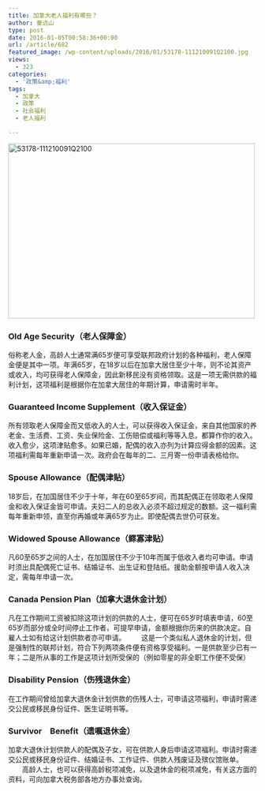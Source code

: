 ```yaml
---
title: 加拿大老人福利有哪些？
author: 童远山
type: post
date: 2016-01-05T00:58:36+00:00
url: /article/682
featured_image: /wp-content/uploads/2016/01/53178-111210091Q2100.jpg
views:
  - 323
categories:
  - '政策&amp;福利'
tags:
  - 加拿大
  - 政策
  - 社会福利
  - 老人福利

---
```

<img decoding="async" loading="lazy" class="aligncenter wp-image-683" src="http://52sask.com/wp-content/uploads/2016/01/53178-111210091Q2100.jpg" alt="53178-111210091Q2100" width="500" height="355" />

### Old Age Security（老人保障金）

俗称老人金，高龄人士通常满65岁便可享受联邦政府计划的各种福利，老人保障金便是其中一项。年满65岁，在18岁以后在加拿大居住至少十年，则不论其资产或收入，均可获得老人保障金，因此新移民没有资格领取。这是一项无需供款的福利计划，这项福利是根据你在加拿大居住的年期计算，申请需时半年。

### Guaranteed Income Supplement（收入保证金）

所有领取老人保障金而又低收入的人士，可以获得收入保证金，来自其他国家的养老金、生活费、工资、失业保险金、工伤赔偿或福利等等入息，都算作你的收入。收入愈少，这项津贴愈多。如果已婚，配偶的收入亦列为计算应得金额的因素。这项福利需每年重新申请一次。政府会在每年的二、三月寄一份申请表格给你。

### Spouse Allowance（配偶津贴）

18岁后，在加国居住不少于十年，年在60至65岁间，而其配偶正在领取老人保障金和收入保证金皆可申请。夫妇二人的总收入必须不超过规定的数额。这一福利需每年重新申领，直至你再婚或年满65岁为止。即使配偶去世仍可获发。

### Widowed Spouse Allowance（鳏寡津贴）

凡60至65岁之间的人士，在加国居住不少于10年而属于低收入者均可申请。申请时须出具配偶死亡证书、结婚证书、出生证和登陆纸。援助金额按申请人收入决定，需每年申请一次。

### Canada Pension Plan（加拿大退休金计划）

凡在工作期间工资被扣除这项计划的供款的人士，便可在65岁时填表申请，60至65岁而部分或全时间停止工作者，可提早申请，金额根据你历来的供款决定。自雇人士如有给这计划供款者亦可申请。 　　这是一个类似私人退休金的计划，但是强制性的联邦计划，符合下列两项条件便有资格享受福利。一是供款至少已有一年；二是所从事的工作是这项计划所受保的（例如零星的非全职工作便不受保）

### Disability Pension（伤残退休金）

在工作期间曾给加拿大退休金计划供款的伤残人士，可申请这项福利，申请时需递交公民或移民身份证件、医生证明书等。

### Survivor　Benefit（遗嘱退休金）

加拿大退休计划供款人的配偶及子女，可在供款人身后申请这项福利。申请时需递交公民或移民身份证件、结婚证书、工作证件、供款人残废证及殡仪馆账单。 　　高龄人士，也可以获得高龄税项减免，以及退休金的税项减免，有关这方面的资料，可向加拿大税务部各地方办事处查询。